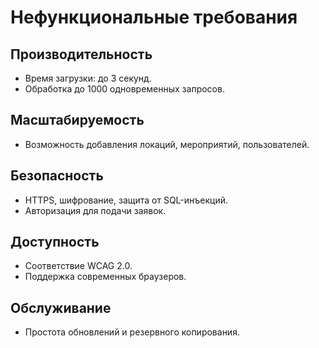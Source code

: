 # Нефункциональные требования

## Производительность
- Время загрузки: до 3 секунд.
- Обработка до 1000 одновременных запросов.

## Масштабируемость
- Возможность добавления локаций, мероприятий, пользователей.

## Безопасность
- HTTPS, шифрование, защита от SQL-инъекций.
- Авторизация для подачи заявок.

## Доступность
- Соответствие WCAG 2.0.
- Поддержка современных браузеров.

## Обслуживание
- Простота обновлений и резервного копирования.
